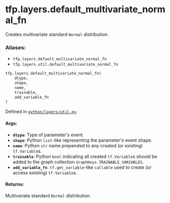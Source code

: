 <div itemscope itemtype="http://developers.google.com/ReferenceObject">
<meta itemprop="name" content="tfp.layers.default_multivariate_normal_fn" />
<meta itemprop="path" content="Stable" />
</div>

# tfp.layers.default_multivariate_normal_fn

Creates multivariate standard `Normal` distribution.

### Aliases:

* `tfp.layers.default_multivariate_normal_fn`
* `tfp.layers.util.default_multivariate_normal_fn`

``` python
tfp.layers.default_multivariate_normal_fn(
    dtype,
    shape,
    name,
    trainable,
    add_variable_fn
)
```



Defined in [`python/layers/util.py`](https://github.com/tensorflow/probability/tree/master/tensorflow_probability/python/layers/util.py).

<!-- Placeholder for "Used in" -->

#### Args:

* <b>`dtype`</b>: Type of parameter's event.
* <b>`shape`</b>: Python `list`-like representing the parameter's event shape.
* <b>`name`</b>: Python `str` name prepended to any created (or existing)
    `tf.Variable`s.
* <b>`trainable`</b>: Python `bool` indicating all created `tf.Variable`s should be
    added to the graph collection `GraphKeys.TRAINABLE_VARIABLES`.
* <b>`add_variable_fn`</b>: `tf.get_variable`-like `callable` used to create (or
    access existing) `tf.Variable`s.


#### Returns:

Multivariate standard `Normal` distribution.